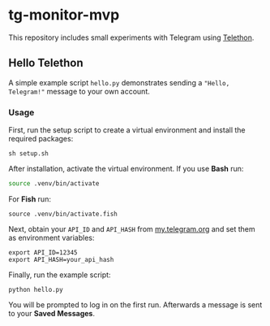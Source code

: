 # tg-monitor-mvp

This repository includes small experiments with Telegram using [Telethon](https://github.com/LonamiWebs/Telethon).

## Hello Telethon

A simple example script `hello.py` demonstrates sending a `"Hello, Telegram!"` message to your own account.

### Usage

First, run the setup script to create a virtual environment and install the required packages:

```shell
sh setup.sh
```

After installation, activate the virtual environment. If you use **Bash** run:

```bash
source .venv/bin/activate
```

For **Fish** run:

```fish
source .venv/bin/activate.fish
```

Next, obtain your `API_ID` and `API_HASH` from [my.telegram.org](https://my.telegram.org) and set them as environment variables:

```shell
export API_ID=12345
export API_HASH=your_api_hash
```

Finally, run the example script:

```shell
python hello.py
```

You will be prompted to log in on the first run. Afterwards a message is sent to your **Saved Messages**.
